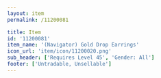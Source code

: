 ```yaml
---
layout: item
permalink: /11200081

title: Item
id: '11200081'
item_name: '(Navigator) Gold Drop Earrings'
icon_url: 'item/icon/11200020.png'
sub_header: ['Requires Level 45', 'Gender: All']
footer: ['Untradable, Unsellable']
---
```

